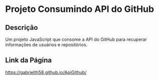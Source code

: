 # Projeto Consumindo API do GitHub
## Descrição
Um projeto JavaScript que consome a API do GitHub para recuperar informações de usuários e repositórios.

## Link da Página
https://gabrielth58.github.io/ApiGithub/